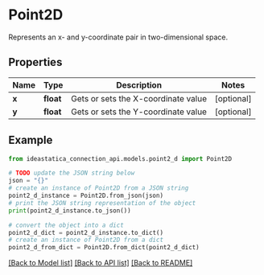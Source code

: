 # Point2D

Represents an x- and y-coordinate pair in two-dimensional space.

## Properties

Name | Type | Description | Notes
------------ | ------------- | ------------- | -------------
**x** | **float** | Gets or sets the X-coordinate value | [optional] 
**y** | **float** | Gets or sets the Y-coordinate value | [optional] 

## Example

```python
from ideastatica_connection_api.models.point2_d import Point2D

# TODO update the JSON string below
json = "{}"
# create an instance of Point2D from a JSON string
point2_d_instance = Point2D.from_json(json)
# print the JSON string representation of the object
print(point2_d_instance.to_json())

# convert the object into a dict
point2_d_dict = point2_d_instance.to_dict()
# create an instance of Point2D from a dict
point2_d_from_dict = Point2D.from_dict(point2_d_dict)
```
[[Back to Model list]](../README.md#documentation-for-models) [[Back to API list]](../README.md#documentation-for-api-endpoints) [[Back to README]](../README.md)


